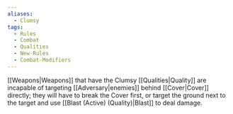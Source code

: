 ```yaml
---
aliases:
  - Clumsy
tags:
  - Rules
  - Combat
  - Qualities
  - New-Rules
  - Combat-Modifiers
---
```

[[Weapons|Weapons]] that have the Clumsy [[Qualities|Quality]] are incapable of targeting [[Adversary|enemies]] behind [[Cover|Cover]] directly; they will have to break the Cover first, or target the ground next to the target and use [[Blast (Active) (Quality)|Blast]] to deal damage.